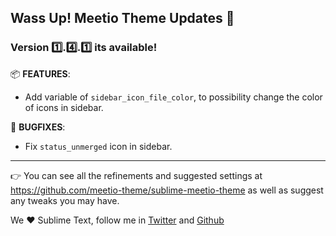 ## Wass Up! Meetio Theme Updates 🎁

### Version 1️⃣.4️⃣.1️⃣ its available!

📦 **FEATURES**:

* Add variable of `sidebar_icon_file_color`, to possibility change the color of icons in sidebar.

🐛 **BUGFIXES**:

* Fix `status_unmerged` icon in sidebar.

---

👉 You can see all the refinements and suggested settings at https://github.com/meetio-theme/sublime-meetio-theme
as well as suggest any tweaks you may have.

We ♥️ Sublime Text, follow me in [Twitter](https://twitter.com/mauroreisviera) and
[Github](https://github.com/mauroreisvieira/)
